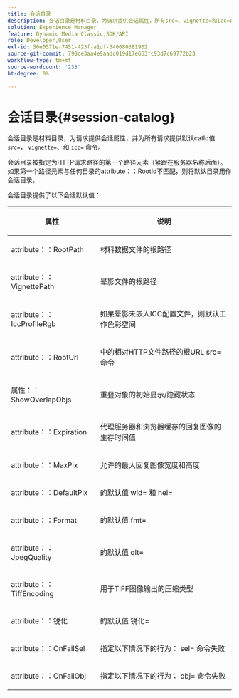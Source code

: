 ```yaml
---
title: 会话目录
description: 会话目录是材料目录，为请求提供会话属性，所有src=、vignette=和icc=命令的默认catId值。
solution: Experience Manager
feature: Dynamic Media Classic,SDK/API
role: Developer,User
exl-id: 36e0571e-7451-423f-a1df-540680381902
source-git-commit: 790ce3aa4e9aadc019d17e663fc93d7c69772b23
workflow-type: tm+mt
source-wordcount: '233'
ht-degree: 0%

---
```


# 会话目录{#session-catalog}

会话目录是材料目录，为请求提供会话属性，并为所有请求提供默认catId值 `src=`， `vignette=`、和 `icc=` 命令。

会话目录被指定为HTTP请求路径的第一个路径元素（紧跟在服务器名称后面）。 如果第一个路径元素与任何目录的attribute：：RootId不匹配，则将默认目录用作会话目录。

会话目录提供了以下会话默认值：

<table id="table_DB5E0DD8E9B440A4964A1326433597C8"> 
 <thead> 
  <tr> 
   <th class="entry"> <p>属性 </p> </th> 
   <th class="entry"> <p>说明 </p> </th> 
  </tr> 
 </thead>
 <tbody> 
  <tr> 
   <td> <p> <span class="codeph"> attribute：：RootPath</span> </p> </td> 
   <td> <p> 材料数据文件的根路径 </p> </td> 
  </tr> 
  <tr> 
   <td> <p> <span class="codeph"> attribute：：VignettePath</span> </p> </td> 
   <td> <p> 晕影文件的根路径 </p> </td> 
  </tr> 
  <tr> 
   <td> <p> <span class="codeph"> attribute：：IccProfileRgb</span> </p> </td> 
   <td> <p> 如果晕影未嵌入ICC配置文件，则默认工作色彩空间 </p> </td> 
  </tr> 
  <tr> 
   <td> <p> <span class="codeph"> attribute：：RootUrl</span> </p> </td> 
   <td> <p> 中的相对HTTP文件路径的根URL <span class="codeph"> src=</span> 命令 </p> </td> 
  </tr> 
  <tr> 
   <td> <p> <span class="codeph"> 属性：：ShowOverlapObjs</span> </p> </td> 
   <td> <p> 重叠对象的初始显示/隐藏状态 </p> </td> 
  </tr> 
  <tr> 
   <td> <p> <span class="codeph"> attribute：：Expiration</span> </p> </td> 
   <td> <p> 代理服务器和浏览器缓存的回复图像的生存时间值 </p> </td> 
  </tr> 
  <tr> 
   <td> <p> <span class="codeph"> attribute：：MaxPix</span> </p> </td> 
   <td> <p> 允许的最大回复图像宽度和高度 </p> </td> 
  </tr> 
  <tr> 
   <td> <p> <span class="codeph"> attribute：：DefaultPix</span> </p> </td> 
   <td> <p> 的默认值 <span class="codeph"> wid=</span> 和 <span class="codeph"> hei=</span> </p> </td> 
  </tr> 
  <tr> 
   <td> <p> <span class="codeph"> attribute：：Format</span> </p> </td> 
   <td> <p> 的默认值 <span class="codeph"> fmt=</span> </p> </td> 
  </tr> 
  <tr> 
   <td> <p> <span class="codeph"> attribute：：JpegQuality</span> </p> </td> 
   <td> <p> 的默认值 <span class="codeph"> qlt=</span> </p> </td> 
  </tr> 
  <tr> 
   <td> <p> <span class="codeph"> attribute：：TiffEncoding</span> </p> </td> 
   <td> <p> 用于TIFF图像输出的压缩类型 </p> </td> 
  </tr> 
  <tr> 
   <td> <p> <span class="codeph"> attribute：：锐化</span> </p> </td> 
   <td> <p> 的默认值 <span class="codeph"> 锐化=</span> </p> </td> 
  </tr> 
  <tr> 
   <td> <p> <span class="codeph"> attribute：：OnFailSel</span> </p> </td> 
   <td> <p> 指定以下情况下的行为： <span class="codeph"> sel=</span> 命令失败 </p> </td> 
  </tr> 
  <tr> 
   <td> <p> <span class="codeph"> attribute：：OnFailObj</span> </p> </td> 
   <td> <p> 指定以下情况下的行为： <span class="codeph"> obj=</span> 命令失败 </p> </td> 
  </tr> 
 </tbody> 
</table>
